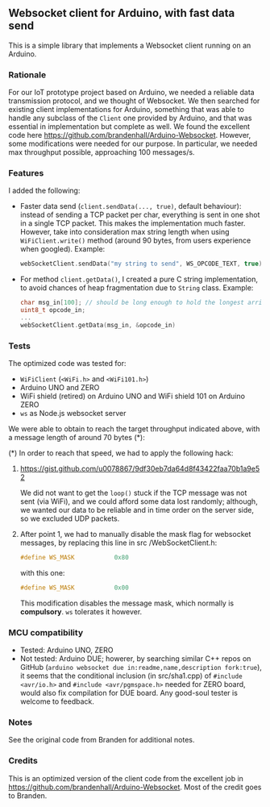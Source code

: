## Websocket client for Arduino, with fast data send

This is a simple library that implements a Websocket client running on an Arduino.

### Rationale

For our IoT prototype project based on Arduino, we needed a reliable data transmission protocol, and we thought of Websocket. We then searched for existing client implementations for Arduino, something that was able to handle any subclass of the `Client` one provided by Arduino, and that was essential in implementation but complete as well. We found the excellent code here <https://github.com/brandenhall/Arduino-Websocket>. However, some modifications were needed for our purpose. In particular, we needed max throughput possible, approaching 100 messages/s.

### Features
I added the following:

- Faster data send (`client.sendData(..., true)`, default behaviour): instead of sending a TCP packet per char, everything is sent
  in one shot in a single TCP packet. This makes the implementation much faster. However, take into consideration max string length when using `WiFiClient.write()` method (around 90 bytes, from users experience when googled). Example:

  ```C++
  webSocketClient.sendData("my string to send", WS_OPCODE_TEXT, true);
  ```

- For method `client.getData()`, I created a pure C string implementation, to avoid chances of heap fragmentation due to `String`
  class. Example:

  ```C++
  char msg_in[100]; // should be long enough to hold the longest arriving message
  uint8_t opcode_in;
  ...
  webSocketClient.getData(msg_in, &opcode_in)
  ```

### Tests
The optimized code was tested for:

- `WiFiClient` (`<WiFi.h>` and `<WiFi101.h>`)
- Arduino UNO and ZERO
- WiFi shield (retired) on Arduino UNO and WiFi shield 101 on Arduino ZERO
- `ws` as Node.js websocket server

We were able to obtain to reach the target throughput indicated above, with a message length of around 70 bytes (\*):

(\*) In order to reach that speed, we had to apply the following hack:

1. <https://gist.github.com/u0078867/9df30eb7da64d8f43422faa70b1a9e52>

   We did not want to get the `loop()` stuck if the TCP message was not sent (via WiFi), and we could afford some data lost randomly; although, we wanted our data to be reliable and in time order on the server side, so we excluded UDP packets.

2. After point 1, we had to manually disable the mask flag for websocket messages, by replacing this line in src /WebSocketClient.h:

   ```C++
   #define WS_MASK           0x80
   ```

   with this one:

   ```C++
   #define WS_MASK           0x00
   ```

   This modification disables the message mask, which normally is **compulsory**. `ws` tolerates it however.

### MCU compatibility
- Tested: Arduino UNO, ZERO
- Not tested: Arduino DUE; howerer, by searching similar C++ repos on GitHub (`arduino websocket due in:readme,name,description fork:true`), it seems that the conditional inclusion (in src/sha1.cpp) of `#include <avr/io.h>` and `#include <avr/pgmspace.h>` needed for ZERO board, would also fix compilation for DUE board. Any good-soul tester is welcome to feedback.

### Notes
See the original code from Branden for additional notes.

### Credits
This is an optimized version of the client code from the excellent job in <https://github.com/brandenhall/Arduino-Websocket>. Most of the credit goes to Branden.
